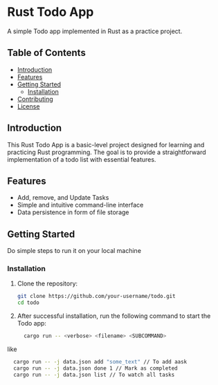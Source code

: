 # Rust Todo App

A simple Todo app implemented in Rust as a practice project.

## Table of Contents

- [Introduction](#introduction)
- [Features](#features)
- [Getting Started](#getting-started)
  - [Installation](#installation)
- [Contributing](#contributing)
- [License](#license)

## Introduction

This Rust Todo App is a basic-level project designed for learning and practicing Rust programming. The goal is to provide a straightforward implementation of a todo list with essential features.

## Features

- Add, remove, and Update Tasks
- Simple and intuitive command-line interface
- Data persistence in form of file storage

## Getting Started

Do simple steps to run it on your local machine

### Installation

1. Clone the repository:

   ```bash
   git clone https://github.com/your-username/todo.git
   cd todo


1. After successful installation, run the following command to start the Todo app:

   ```bash
     cargo run -- <verbose> <filename> <SUBCOMMAND>
like
   ```bash
     cargo run -- -j data.json add "some_text" // To add aask
     cargo run -- -j data.json done 1 // Mark as completed
     cargo run -- -j data.json list // To watch all tasks
